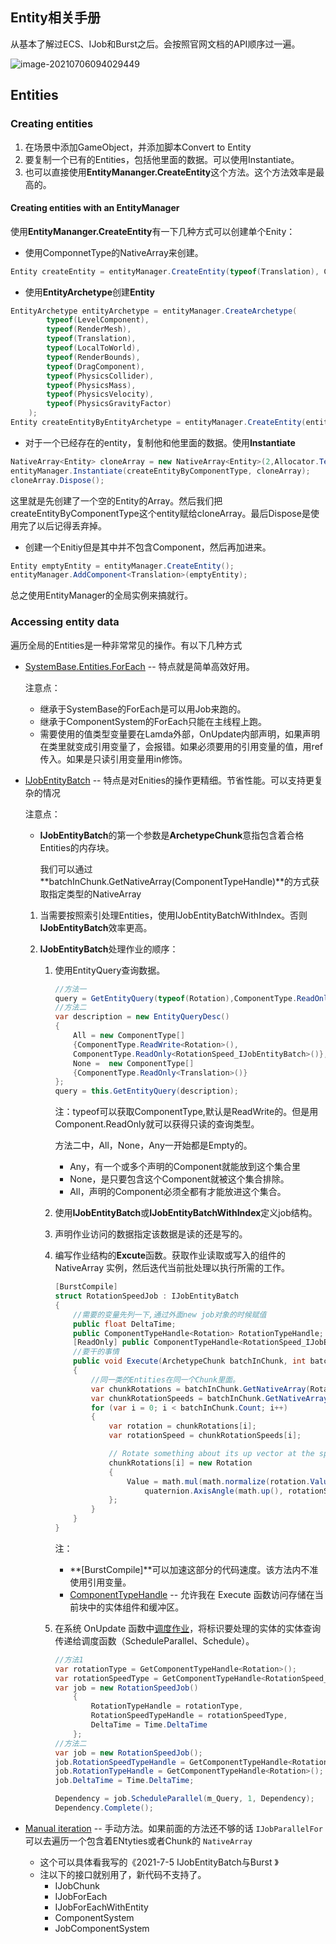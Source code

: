 ## Entity相关手册

从基本了解过ECS、IJob和Burst之后。会按照官网文档的API顺序过一遍。

![image-20210706094029449](C:\Users\lovel\AppData\Roaming\Typora\typora-user-images\image-20210706094029449.png)

## Entities

### Creating entities

1. 在场景中添加GameObject，并添加脚本Convert to Entity
2. 要复制一个已有的Entities，包括他里面的数据。可以使用Instantiate。
3. 也可以直接使用**EntityMananger.CreateEntity**这个方法。这个方法效率是最高的。

#### Creating entities with an EntityManager

使用**EntityMananger.CreateEntity**有一下几种方式可以创建单个Enity：

- 使用ComponnetType的NativeArray来创建。

```csharp
Entity createEntity = entityManager.CreateEntity(typeof(Translation), ComponentType.ReadOnly<Rotation>(), typeof(DragComponent));
```

- 使用**EntityArchetype**创建**Entity**

```csharp
EntityArchetype entityArchetype = entityManager.CreateArchetype(
        typeof(LevelComponent),
        typeof(RenderMesh),
        typeof(Translation),
        typeof(LocalToWorld),
        typeof(RenderBounds),
        typeof(DragComponent),
        typeof(PhysicsCollider),
        typeof(PhysicsMass),
        typeof(PhysicsVelocity),
        typeof(PhysicsGravityFactor)
    );
Entity createEntityByEntityArchetype = entityManager.CreateEntity(entityArchetype);
```

- 对于一个已经存在的entity，复制他和他里面的数据。使用**Instantiate**

```csharp
NativeArray<Entity> cloneArray = new NativeArray<Entity>(2,Allocator.Temp);
entityManager.Instantiate(createEntityByComponentType, cloneArray);
cloneArray.Dispose();
```

这里就是先创建了一个空的Entity的Array。然后我们把createEntityByComponentType这个entity赋给cloneArray。最后Dispose是使用完了以后记得丢弃掉。

- 创建一个Enitiy但是其中并不包含Component，然后再加进来。

```csharp
Entity emptyEntity = entityManager.CreateEntity();
entityManager.AddComponent<Translation>(emptyEntity);
```

总之使用EntityManager的全局实例来搞就行。

### Accessing entity data

遍历全局的Entities是一种非常常见的操作。有以下几种方式

- [SystemBase.Entities.ForEach](https://docs.unity3d.com/Packages/com.unity.entities@0.17/manual/entities_job_foreach.html) -- 特点就是简单高效好用。

  注意点：

  - 继承于SystemBase的ForEach是可以用Job来跑的。
  - 继承于ComponentSystem的ForEach只能在主线程上跑。
  - 需要使用的值类型变量要在Lamda外部，OnUpdate内部声明，如果声明在类里就变成引用变量了，会报错。如果必须要用的引用变量的值，用ref传入。如果是只读引用变量用in修饰。

- [IJobEntityBatch](https://docs.unity3d.com/Packages/com.unity.entities@0.17/manual/ecs_ijobentitybatch.html) -- 特点是对Enities的操作更精细。节省性能。可以支持更复杂的情况

  注意点：

  - **IJobEntityBatch**的第一个参数是**ArchetypeChunk**意指包含着合格Entities的内存块。

    我们可以通过**batchInChunk.GetNativeArray(ComponentTypeHandle)**的方式获取指定类型的NativeArray

  1. 当需要按照索引处理Entities，使用IJobEntityBatchWithIndex。否则**IJobEntityBatch**效率更高。

  2. **IJobEntityBatch**处理作业的顺序：

     1. 使用EntityQuery查询数据。

        ```csharp
        //方法一
        query = GetEntityQuery(typeof(Rotation),ComponentType.ReadOnly<RotationSpeed_IJobEntityBatch>(),ComponentType.Exclude<Translation>());
        //方法二
        var description = new EntityQueryDesc()
        {
        	All = new ComponentType[]
        	{ComponentType.ReadWrite<Rotation>(),
        	ComponentType.ReadOnly<RotationSpeed_IJobEntityBatch>()},
            None =  new ComponentType[]
            {ComponentType.ReadOnly<Translation>()}
        };
        query = this.GetEntityQuery(description);
        ```

        注：typeof可以获取ComponentType,默认是ReadWrite的。但是用Component.ReadOnly就可以获得只读的查询类型。

        方法二中，All，None，Any一开始都是Empty的。

        - Any，有一个或多个声明的Component就能放到这个集合里
        - None，是只要包含这个Component就被这个集合排除。
        - All，声明的Component必须全都有才能放进这个集合。

     2. 使用**IJobEntityBatch**或**IJobEntityBatchWithIndex**定义job结构。

     3. 声明作业访问的数据指定该数据是读的还是写的。

     4. 编写作业结构的**Excute**函数。获取作业读取或写入的组件的 NativeArray 实例，然后迭代当前批处理以执行所需的工作。

        ```csharp
        [BurstCompile]
        struct RotationSpeedJob : IJobEntityBatch
        {
            //需要的变量先列一下,通过外面new job对象的时候赋值
            public float DeltaTime;
            public ComponentTypeHandle<Rotation> RotationTypeHandle;
            [ReadOnly] public ComponentTypeHandle<RotationSpeed_IJobEntityBatch> RotationSpeedTypeHandle;
            //要干的事情
            public void Execute(ArchetypeChunk batchInChunk, int batchIndex)
            {
                //同一类的Entities在同一个Chunk里面。
                var chunkRotations = batchInChunk.GetNativeArray(RotationTypeHandle);
                var chunkRotationSpeeds = batchInChunk.GetNativeArray(RotationSpeedTypeHandle);
                for (var i = 0; i < batchInChunk.Count; i++)
                {
                    var rotation = chunkRotations[i];
                    var rotationSpeed = chunkRotationSpeeds[i];
        
                    // Rotate something about its up vector at the speed given by RotationSpeed_IJobChunk.
                    chunkRotations[i] = new Rotation
                    {
                        Value = math.mul(math.normalize(rotation.Value),
                            quaternion.AxisAngle(math.up(), rotationSpeed.RadiansPerSecond * DeltaTime))
                    };
                }
            }
        }
        ```
     
        注：

        - **[BurstCompile]**可以加速这部分的代码速度。该方法内不准使用引用变量。
        - [ComponentTypeHandle](https://docs.unity3d.com/Packages/com.unity.entities@0.17/api/Unity.Entities.ComponentTypeHandle-1.html) -- 允许我在 Execute 函数访问存储在当前块中的实体组件和缓冲区。
     
     5. 在系统 OnUpdate 函数中[调度作业](https://docs.unity3d.com/Packages/com.unity.entities@0.17/manual/ecs_ijobentitybatch.html#schedule-the-job)，将标识要处理的实体的实体查询传递给调度函数（ScheduleParallel、Schedule）。
     
        ```csharp
        //方法1
        var rotationType = GetComponentTypeHandle<Rotation>();
        var rotationSpeedType = GetComponentTypeHandle<RotationSpeed_IJobEntityBatch>(true);
        var job = new RotationSpeedJob()
            {
                RotationTypeHandle = rotationType,
                RotationSpeedTypeHandle = rotationSpeedType,
                DeltaTime = Time.DeltaTime
        	};
        //方法二
        var job = new RotationSpeedJob();
        job.RotationSpeedTypeHandle = GetComponentTypeHandle<RotationSpeed_IJobEntityBatch>(false);
        job.RotationTypeHandle = GetComponentTypeHandle<Rotation>();
        job.DeltaTime = Time.DeltaTime;
        
        Dependency = job.ScheduleParallel(m_Query, 1, Dependency);
        Dependency.Complete();
        ```

- [Manual iteration](https://docs.unity3d.com/Packages/com.unity.entities@0.17/manual/manual_iteration.html) -- 手动方法。如果前面的方法还不够的话 `IJobParallelFor` 可以去遍历一个包含着ENtyties或者Chunk的 `NativeArray` 

  - 这个可以具体看我写的《2021-7-5 IJobEntityBatch与Burst 》
  - 注以下的接口就别用了，新代码不支持了。
    - IJobChunk
    - IJobForEach
    - IJobForEachWithEntity
    - ComponentSystem
    - JobComponentSystem

  

